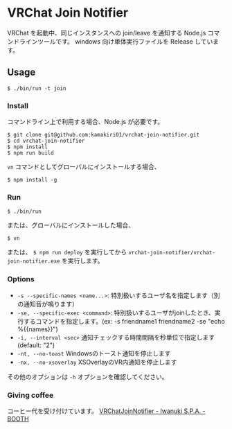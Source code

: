 # VRChat Join Notifier

VRChat を起動中、同じインスタンスへの join/leave を通知する Node.js コマンドラインツールです。
windows 向け単体実行ファイルを Release しています。

## Usage

```
$ ./bin/run -t join
```

### Install

コマンドライン上で利用する場合、Node.js が必要です。

```
$ git clone git@github.com:kamakiri01/vrchat-join-notifier.git
$ cd vrchat-join-notifier
$ npm install
$ npm run build
```

`vn` コマンドとしてグローバルにインストールする場合、

```
$ npm install -g
```

### Run

```
$ ./bin/run
```

または、グローバルにインストールした場合、

```
$ vn
```

または、 `$ npm run deploy` を実行してから `vrchat-join-notifier/vrchat-join-notifier.exe` を実行します。

### Options

* `-s --specific-names <name...>`:
  特別扱いするユーザ名を指定します（別の通知音が鳴ります）
* `-se, --specific-exec <command>`:
  特別扱いするユーザがjoinしたとき、実行するコマンドを指定します。(ex: -s friendname1 friendname2 -se "echo %{{names}}")
* `-i, --interval <sec>`
  通知チェックする時間間隔を秒単位で指定します (default: "2")
* `-nt, --no-toast`
  Windowsのトースト通知を停止します
* `-nx, --no-xsoverlay`
  XSOverlayのVR内通知を停止します

その他のオプションは `-h` オプションを確認してください。

### Giving coffee

コーヒー代を受け付けています。
[VRChatJoinNotifier - Iwanuki S.P.A. - BOOTH](https://iwanuki.booth.pm/items/2947584)
